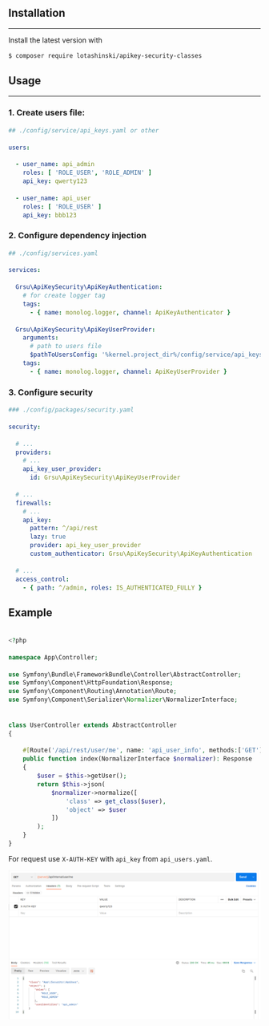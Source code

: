 ## Installation

________________

Install the latest version with

```bash
$ composer require lotashinski/apikey-security-classes
```

## Usage

_________________

### 1. Create users file:

```yaml
## ./config/service/api_keys.yaml or other

users:

  - user_name: api_admin
    roles: [ 'ROLE_USER', 'ROLE_ADMIN' ]
    api_key: qwerty123

  - user_name: api_user
    roles: [ 'ROLE_USER' ]
    api_key: bbb123
```

### 2. Configure dependency injection

```yaml
## ./config/services.yaml

services:

  Grsu\ApiKeySecurity\ApiKeyAuthentication:
    # for create logger tag
    tags:
      - { name: monolog.logger, channel: ApiKeyAuthenticator }

  Grsu\ApiKeySecurity\ApiKeyUserProvider:
    arguments:
      # path to users file
      $pathToUsersConfig: '%kernel.project_dir%/config/service/api_keys.yaml'
    tags:
      - { name: monolog.logger, channel: ApiKeyUserProvider }
```

### 3. Configure security

```yaml
### ./config/packages/security.yaml

security:

  # ...
  providers:
    # ...
    api_key_user_provider:
      id: Grsu\ApiKeySecurity\ApiKeyUserProvider

  # ...
  firewalls:
    # ...
    api_key:
      pattern: ^/api/rest  
      lazy: true
      provider: api_key_user_provider
      custom_authenticator: Grsu\ApiKeySecurity\ApiKeyAuthentication
  
  # ...
  access_control:
    - { path: ^/admin, roles: IS_AUTHENTICATED_FULLY }
```

## Example
```php
    
<?php

namespace App\Controller;

use Symfony\Bundle\FrameworkBundle\Controller\AbstractController;
use Symfony\Component\HttpFoundation\Response;
use Symfony\Component\Routing\Annotation\Route;
use Symfony\Component\Serializer\Normalizer\NormalizerInterface;


class UserController extends AbstractController
{

    #[Route('/api/rest/user/me', name: 'api_user_info', methods:['GET'])]
    public function index(NormalizerInterface $normalizer): Response
    {
        $user = $this->getUser();
        return $this->json(
            $normalizer->normalize([
                'class' => get_class($user),
                'object' => $user
            ])
        );
    }
}

```

For request use ```X-AUTH-KEY``` with ```api_key``` from ```api_users.yaml```.

![img.png](img.png)